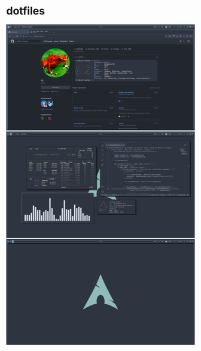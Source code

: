 # dotfiles
![Preview](Screenshot_20220703_114033.png)
![Preview](Screenshot_20220703_114004.png)
![Preview](Screenshot_20220703_114016.png)
